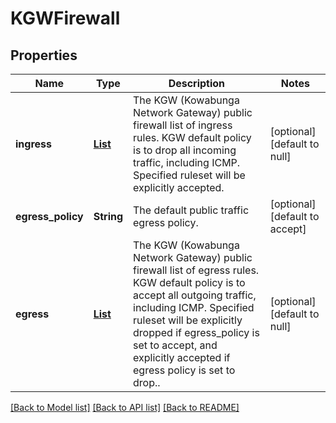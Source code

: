 # KGWFirewall
## Properties

| Name | Type | Description | Notes |
|------------ | ------------- | ------------- | -------------|
| **ingress** | [**List**](KGWFirewallIngressRule.md) | The KGW (Kowabunga Network Gateway) public firewall list of ingress rules. KGW default policy is to drop all incoming traffic, including ICMP. Specified ruleset will be explicitly accepted. | [optional] [default to null] |
| **egress\_policy** | **String** | The default public traffic egress policy. | [optional] [default to accept] |
| **egress** | [**List**](KGWFirewallEgressRule.md) | The KGW (Kowabunga Network Gateway) public firewall list of egress rules. KGW default policy is to accept all outgoing traffic, including ICMP. Specified ruleset will be explicitly dropped if egress_policy is set to accept, and explicitly accepted if egress policy is set to drop.. | [optional] [default to null] |

[[Back to Model list]](../README.md#documentation-for-models) [[Back to API list]](../README.md#documentation-for-api-endpoints) [[Back to README]](../README.md)

